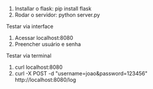 1. Installar o flask: pip install flask
2. Rodar o servidor: python server.py

Testar via interface
1. Acessar localhost:8080
2. Preencher usuário e senha

Testar via terminal
1. curl localhost:8080
2. curl -X POST -d "username=joao&password=123456" http://localhost:8080/log